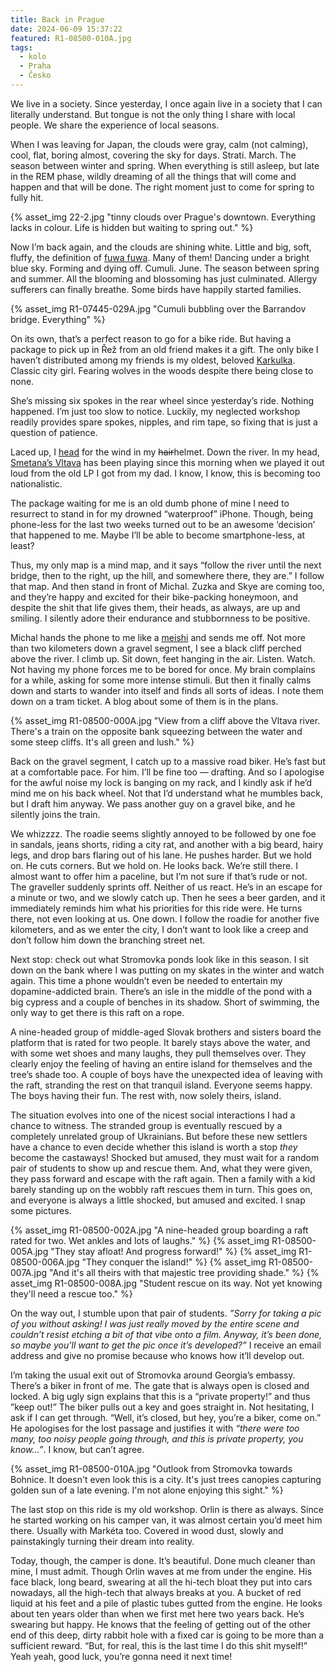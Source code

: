 ```yaml
---
title: Back in Prague
date: 2024-06-09 15:37:22
featured: R1-08500-010A.jpg
tags:
  - kolo
  - Praha
  - Česko
---
```


We live in a society. Since yesterday, I once again live in a society that I can literally understand. But tongue is not the only thing I share with local people. We share the experience of local seasons.

<!-- more -->

When I was leaving for Japan, the clouds were gray, calm (not calming), cool, flat, boring almost, covering the sky for days. Strati. March. The season between winter and spring. When everything is still asleep, but late in the REM phase, wildly dreaming of all the things that will come and happen and that will be done. The right moment just to come for spring to fully hit.

{% asset_img 22-2.jpg "tinny clouds over Prague's downtown. Everything lacks in colour. Life is hidden but waiting to spring out." %}

Now I’m back again, and the clouds are shining white. Little and big, soft, fluffy, the definition of [fuwa fuwa](https://www.nhk.or.jp/lesson/english/easytravel_j/s1_ep8.html). Many of them! Dancing under a bright blue sky. Forming and dying off. Cumuli. June. The season between spring and summer. All the blooming and blossoming has just culminated. Allergy sufferers can finally breathe. Some birds have happily started families.

{% asset_img R1-07445-029A.jpg "Cumuli bubbling over the Barrandov bridge. Everything" %}

On its own, that’s a perfect reason to go for a bike ride. But having a package to pick up in Řež from an old friend makes it a gift. The only bike I haven’t distributed among my friends is my oldest, beloved [Karkulka](/Z-fixky-mestak/). Classic city girl. Fearing wolves in the woods despite there being close to none.

She’s missing six spokes in the rear wheel since yesterday’s ride. Nothing happened. I’m just too slow to notice. Luckily, my neglected workshop readily provides spare spokes, nipples, and rim tape, so fixing that is just a question of patience.

Laced up, I [head](https://www.strava.com/activities/11617299029) for the wind in my ~~hair~~helmet. Down the river. In my head, [Smetana’s Vltava](https://www.youtube.com/watch?v=3G4NKzmfC-Q&ab_channel=RichardBrittain) has been playing since this morning when we played it out loud from the old LP I got from my dad. I know, I know, this is becoming too nationalistic.

The package waiting for me is an old dumb phone of mine I need to resurrect to stand in for my drowned “waterproof” iPhone. Though, being phone-less for the last two weeks turned out to be an awesome ‘decision’ that happened to me. Maybe I’ll be able to become smartphone-less, at least?

Thus, my only map is a mind map, and it says “follow the river until the next bridge, then to the right, up the hill, and somewhere there, they are.” I follow that map. And then stand in front of Michal. Zuzka and Skye are coming too, and they’re happy and excited for their bike-packing honeymoon, and despite the shit that life gives them, their heads, as always, are up and smiling. I silently adore their endurance and stubbornness to be positive.

Michal hands the phone to me like a [meishi](https://en.wikipedia.org/wiki/Business_card#Japan) and sends me off. Not more than two kilometers down a gravel segment, I see a black cliff perched above the river. I climb up. Sit down, feet hanging in the air. Listen. Watch. Not having my phone forces me to be bored for once. My brain complains for a while, asking for some more intense stimuli. But then it finally calms down and starts to wander into itself and finds all sorts of ideas. I note them down on a tram ticket. A blog about some of them is in the plans.

{% asset_img R1-08500-000A.jpg "View from a cliff above the Vltava river. There's a train on the opposite bank squeezing between the water and some steep cliffs. It's all green and lush." %}

Back on the gravel segment, I catch up to a massive road biker. He’s fast but at a comfortable pace. For him. I’ll be fine too — drafting. And so I apologise for the awful noise my lock is banging on my rack, and I kindly ask if he’d mind me on his back wheel. Not that I’d understand what he mumbles back, but I draft him anyway. We pass another guy on a gravel bike, and he silently joins the train.

We whizzzz. The roadie seems slightly annoyed to be followed by one foe in sandals, jeans shorts, riding a city rat, and another with a big beard, hairy legs, and drop bars flaring out of his lane. He pushes harder. But we hold on. He cuts corners. But we hold on. He looks back. We’re still there. I almost want to offer him a paceline, but I’m not sure if that’s rude or not. The graveller suddenly sprints off. Neither of us react. He’s in an escape for a minute or two, and we slowly catch up. Then he sees a beer garden, and it immediately reminds him what his priorities for this ride were. He turns there, not even looking at us. One down. I follow the roadie for another five kilometers, and as we enter the city, I don’t want to look like a creep and don’t follow him down the branching street net.

Next stop: check out what Stromovka ponds look like in this season. I sit down on the bank where I was putting on my skates in the winter and watch again. This time a phone wouldn’t even be needed to entertain my dopamine-addicted brain. There’s an isle in the middle of the pond with a big cypress and a couple of benches in its shadow. Short of swimming, the only way to get there is this raft on a rope.

A nine-headed group of middle-aged Slovak brothers and sisters board the platform that is rated for two people. It barely stays above the water, and with some wet shoes and many laughs, they pull themselves over. They clearly enjoy the feeling of having an entire island for themselves and the tree’s shade too. A couple of boys have the unexpected idea of leaving with the raft, stranding the rest on that tranquil island. Everyone seems happy. The boys having their fun. The rest with, now solely theirs, island.

The situation evolves into one of the nicest social interactions I had a chance to witness. The stranded group is eventually rescued by a completely unrelated group of Ukrainians. But before these new settlers have a chance to even decide whether this island is worth a stop _they_ become the castaways! Shocked but amused, they must wait for a random pair of students to show up and rescue them. And, what they were given, they pass forward and escape with the raft again. Then a family with a kid barely standing up on the wobbly raft rescues them in turn. This goes on, and everyone is always a little shocked, but amused and excited. I snap some pictures.

{% asset_img R1-08500-002A.jpg "A nine-headed group boarding a raft rated for two. Wet ankles and lots of laughs." %}
{% asset_img R1-08500-005A.jpg "They stay afloat! And progress forward!" %}
{% asset_img R1-08500-006A.jpg "They conquer the island!" %}
{% asset_img R1-08500-007A.jpg "And it's all theirs with that majestic tree providing shade." %}
{% asset_img R1-08500-008A.jpg "Student rescue on its way. Not yet knowing they'll need a rescue too." %}

On the way out, I stumble upon that pair of students. _”Sorry for taking a pic of you without asking! I was just really moved by the entire scene and couldn’t resist etching a bit of that vibe onto a film. Anyway, it’s been done, so maybe you’ll want to get the pic once it’s developed?”_ I receive an email address and give no promise because who knows how it’ll develop out.

I’m taking the usual exit out of Stromovka around Georgia’s embassy. There’s a biker in front of me. The gate that is always open is closed and locked. A big ugly sign explains that this is a “private property!” and thus ”keep out!” The biker pulls out a key and goes straight in. Not hesitating, I ask if I can get through. “Well, it’s closed, but hey, you’re a biker, come on.” He apologises for the lost passage and justifies it with _“there were too many, too noisy people going through, and this is private property, you know…”_. I know, but can’t agree.

{% asset_img R1-08500-010A.jpg "Outlook from Stromovka towards Bohnice. It doesn't even look this is a city. It's just trees canopies capturing golden sun of a late evening. I'm not alone enjoying this sight." %}

The last stop on this ride is my old workshop. Orlin is there as always. Since he started working on his camper van, it was almost certain you’d meet him there. Usually with Markéta too. Covered in wood dust, slowly and painstakingly turning their dream into reality.

Today, though, the camper is done. It’s beautiful. Done much cleaner than mine, I must admit. Though Orlin waves at me from under the engine. His face black, long beard, swearing at all the hi-tech bloat they put into cars nowadays, all the high-tech that always breaks at you. A bucket of red liquid at his feet and a pile of plastic tubes gutted from the engine. He looks about ten years older than when we first met here two years back. He’s swearing but happy. He knows that the feeling of getting out of the other end of this deep, dirty rabbit hole with a fixed car is going to be more than a sufficient reward. “But, for real, this is the last time I do this shit myself!” Yeah yeah, good luck, you’re gonna need it next time!

